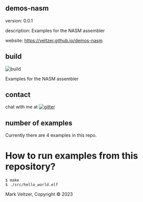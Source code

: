 ## demos-nasm

version: 0.0.1

description: Examples for the NASM assembler

website: https://veltzer.github.io/demos-nasm

## build

![build](https://github.com/veltzer/demos-nasm/workflows/build/badge.svg)

Examples for the NASM assembler

## contact

chat with me at [![gitter](https://badges.gitter.im/Join%20Chat.svg)](https://gitter.im/veltzer/mark.veltzer)

## number of examples 

Currently there are 4 examples in this repo.

# How to run examples from this repository?

	$ make
	$ ./src/hello_world.elf

Mark Veltzer, Copyright © 2023
